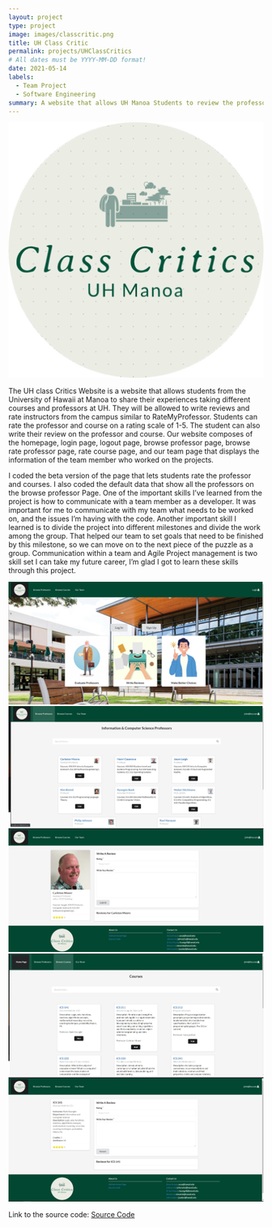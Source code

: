 ```yaml
---
layout: project
type: project
image: images/classcritic.png
title: UH Class Critic
permalink: projects/UHClassCritics
# All dates must be YYYY-MM-DD format!
date: 2021-05-14
labels:
  - Team Project
  - Software Engineering 
summary: A website that allows UH Manoa Students to review the professor and course 
---
```


<img class="ui medium left image" src="../images/classcritic.png">

The UH class Critics Website is a website that allows students from the University of Hawaii at Manoa to share their experiences taking different courses and professors at UH. They will be allowed to write reviews and rate instructors from the campus similar to RateMyProfessor. Students can rate the professor and course on a rating scale of 1-5. The student can also write their review on the professor and course. Our website composes of the homepage, login page, logout page, browse professor page, browse rate professor page, rate course page, and our team page that displays the information of the team member who worked on the projects.

I coded the beta version of the page that lets students rate the professor and courses. I also coded the default data that show all the professors on the browse professor Page. One of the important skills I’ve learned from the project is how to communicate with a team member as a developer. It was important for me to communicate with my team what needs to be worked on, and the issues I’m having with the code. Another important skill I learned is to divide the project into different milestones and divide the work among the group. That helped our team to set goals that need to be finished by this milestone, so we can move on to the next piece of the puzzle as a group. Communication within a team and Agile Project management is two skill set I can take my future career, I’m glad I got to learn these skills through this project.

<img class="ui large left image" src="../images/homepage.jpg">
<img class="ui large left image" src="../images/professor_page.jpg">
<img class="ui large left image" src="../images/certain_professor.jpg">
<img class="ui large left image" src="../images/browse_course.jpg">
<img class="ui large left image" src="../images/certain_course.jpg">

Link to the source code: <a href="https://github.com/uh-class-critics/uh-class-critics.github.io">Source Code</a>
